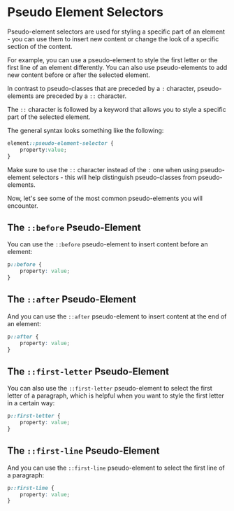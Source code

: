 # Pseudo Element Selectors

Pseudo-element selectors are used for styling a specific part of an element - you can use them to insert new content or change the look of a specific section of the content.

For example, you can use a pseudo-element to style the first letter or the first line of an element differently. You can also use pseudo-elements to add new content before or after the selected element.

In contrast to pseudo-classes that are preceded by a `:` character, pseudo-elements are preceded by a `::` character.

The `::` character is followed by a keyword that allows you to style a specific part of the selected element.

The general syntax looks something like the following:

```css
element::pseudo-element-selector {
    property:value;
}
```

Make sure to use the `::` character instead of the `:` one when using pseudo-element selectors - this will help distinguish pseudo-classes from pseudo-elements.

Now, let's see some of the most common pseudo-elements you will encounter.

## The `::before` Pseudo-Element

You can use the `::before` pseudo-element to insert content before an element:

```css
p::before {
    property: value;
}
```

## The `::after` Pseudo-Element

And you can use the `::after` pseudo-element to insert content at the end of an element:

```css
p::after {
    property: value;
}
```

## The `::first-letter` Pseudo-Element

You can also use the `::first-letter` pseudo-element to select the first letter of a paragraph, which is helpful when you want to style the first letter in a certain way:

```css
p::first-letter {
    property: value;
}
```

## The `::first-line` Pseudo-Element

And you can use the `::first-line` pseudo-element to select the first line of a paragraph:

```css
p::first-line {
    property: value;
}
```